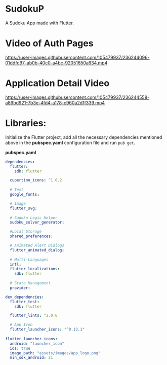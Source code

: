 # SudokuP

A Sudoku App made with Flutter.

# Video of Auth Pages

https://user-images.githubusercontent.com/105479937/236244096-01ddfd97-ab0b-40c0-a4bc-92051650a634.mp4

# Application Detail Video

https://user-images.githubusercontent.com/105479937/236244558-a89bd921-7b3e-4fd4-a178-c960a2d1f339.mp4

# Libraries:

Initialize the Flutter project, add all the necessary dependencies mentioned above in the **pubspec.yaml** configuration file and run `pub get`.

**pubspec.yaml**
```yaml
dependencies:
  flutter:
    sdk: flutter

  cupertino_icons: ^1.0.2
    
  # Text
  google_fonts:

  # Image
  flutter_svg:
   
  # Sudoku Logic Helper
  sudoku_solver_generator:

  #Local Storage
  shared_preferences:

  # Animated Alert Dialogs
  flutter_animated_dialog:
  
  # Multi-Languages
  intl:
  flutter_localizations:
    sdk: flutter
  
  # State Management
  provider:  

dev_dependencies:
  flutter_test:
    sdk: flutter

  flutter_lints: ^2.0.0

  # App Icon 
  flutter_launcher_icons: "^0.13.1"
 
flutter_launcher_icons:
  android: "launcher_icon"
  ios: true
  image_path: "assets/images/app_logo.png"
  min_sdk_android: 21
  ```
